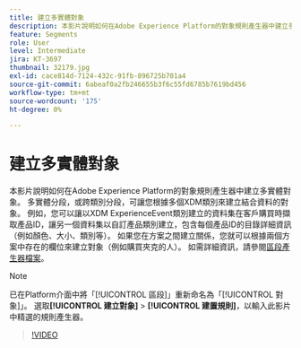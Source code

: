 ```yaml
---
title: 建立多實體對象
description: 本影片說明如何在Adobe Experience Platform的對象規則產生器中建立多實體對象。  多實體分段，或跨類別分段，可讓您根據多個XDM類別來建立結合資料的對象。
feature: Segments
role: User
level: Intermediate
jira: KT-3697
thumbnail: 32179.jpg
exl-id: cace814d-7124-432c-91fb-896725b701a4
source-git-commit: 6abeaf0a2fb246655b3f6c55fd6785b7619bd456
workflow-type: tm+mt
source-wordcount: '175'
ht-degree: 0%

---
```


# 建立多實體對象

本影片說明如何在Adobe Experience Platform的對象規則產生器中建立多實體對象。  多實體分段，或跨類別分段，可讓您根據多個XDM類別來建立結合資料的對象。 例如，您可以讓以XDM ExperienceEvent類別建立的資料集在客戶購買時擷取產品ID，讓另一個資料集以自訂產品類別建立，包含每個產品ID的目錄詳細資訊（例如顏色、大小、類別等）。 如果您在方案之間建立關係，您就可以根據兩個方案中存在的欄位來建立對象（例如購買夾克的人）。 如需詳細資訊，請參閱[區段產生器檔案](https://experienceleague.adobe.com/docs/experience-platform/segmentation/ui/segment-builder.html?lang=zh-Hant)。

<!--Segment context (segment payload) allows you to provide key contextual details, such as a visitor's abandoned cart contents, in your segment definition so you can send personalized messages.-->

>[!NOTE]
>
> 已在Platform介面中將「[!UICONTROL 區段]」重新命名為「[!UICONTROL 對象]」。 選取&#x200B;**[!UICONTROL 建立對象]** > **[!UICONTROL 建置規則]**，以輸入此影片中精選的規則產生器。

>[!VIDEO](https://video.tv.adobe.com/v/32179?learn=on&enablevpops)
